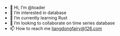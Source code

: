 - 👋 Hi, I’m @toader
- 👀 I’m interested in database
- 🌱 I’m currently learning Rust
- 💞️ I’m looking to collaborate on time series database
- 📫 How to reach me <liangdongfairy@126.com>

<!---
toader/toader is a ✨ special ✨ repository because its `README.md` (this file) appears on your GitHub profile.
You can click the Preview link to take a look at your changes.
--->

